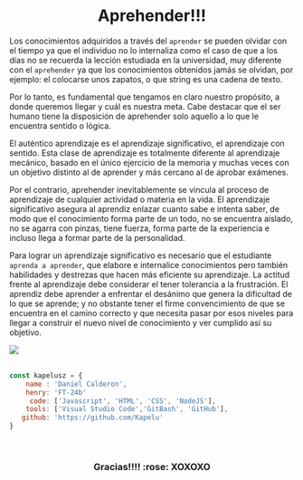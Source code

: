 <h1 align="center">Aprehender!!!</h1>

Los conocimientos adquiridos a través del `aprender` se pueden olvidar con el tiempo ya que el individuo no lo internaliza como el caso de que a los días no se recuerda la lección estudiada en la universidad, muy diferente con el `aprehender` ya que los conocimientos obtenidos jamás se olvidan, por ejemplo: el colocarse unos zapatos, o que string es una cadena de texto.

Por lo tanto, es fundamental que tengamos en claro nuestro propósito, a donde queremos llegar y cuál es nuestra meta. Cabe destacar que el ser humano tiene la disposición de aprehender solo aquello a lo que le encuentra sentido o lógica. 

El auténtico aprendizaje es el aprendizaje significativo, el aprendizaje con sentido. Esta clase de aprendizaje es totalmente diferente al aprendizaje mecánico, basado en el único ejercicio de la memoria y muchas veces con un objetivo distinto al de aprender y más cercano al de aprobar exámenes.

Por el contrario, aprehender inevitablemente se vincula al proceso de aprendizaje de cualquier actividad o materia en la vida. El aprendizaje significativo asegura al aprendiz enlazar cuanto sabe e intenta saber, de modo que el conocimiento forma parte de un todo, no se encuentra aislado, no se agarra con pinzas, tiene fuerza, forma parte de la experiencia e incluso llega a formar parte de la personalidad.

Para lograr un aprendizaje significativo es necesario que el estudiante `aprenda a aprender`, que elabore e internalice conocimientos pero también habilidades y destrezas que hacen más eficiente su aprendizaje. La actitud frente al aprendizaje debe considerar el tener tolerancia a la frustración. El aprendiz debe aprender a enfrentar el desánimo que genera la dificultad de lo que se aprende; y no obstante tener el firme convencimiento de que se encuentra en el camino correcto y que necesita pasar por esos niveles para llegar a construir el nuevo nivel de conocimiento y ver cumplido así su objetivo.

<img src="https://github.com/Kapelu/Kapelu/blob/main/images/jpg/frasePele.jpg?w=1200"/>



 



<br/>
<br/>

```javascript
const kapelusz = {
    name : 'Daniel Calderon',
    henry: 'FT-24b'
     code: ['Javascript', 'HTML', 'CSS', 'NodeJS'],
    tools: ['Visual Studio Code','GitBash', 'GitHub'],
   github: 'https://github.com/Kapelu'
}
```
<br/>
<p align="center">
<h3 align="center">Gracias!!!!  :rose:   XOXOXO
